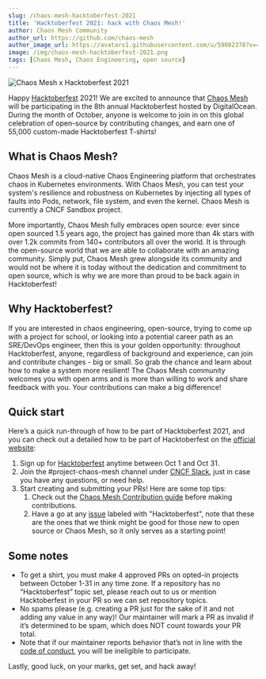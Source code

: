 ```yaml
---
slug: /chaos-mesh-hacktoberfest-2021
title: 'Hacktoberfest 2021: hack with Chaos Mesh!'
author: Chaos Mesh Community
author_url: https://github.com/chaos-mesh
author_image_url: https://avatars1.githubusercontent.com/u/59082378?v=4
image: /img/chaos-mesh-hacktoberfest-2021.png
tags: [Chaos Mesh, Chaos Engineering, open source]
---
```


![Chaos Mesh x Hacktoberfest 2021](/img/chaos-mesh-hacktoberfest-2021.png)

Happy [Hacktoberfest](https://hacktoberfest.digitalocean.com/) 2021! We are excited to announce that [Chaos Mesh](https://github.com/chaos-mesh) will be participating in the 8th annual Hacktoberfest hosted by DigitalOcean. During the month of October, anyone is welcome to join in on this global celebration of open-source by contributing changes, and earn one of 55,000 custom-made Hacktoberfest T-shirts!

<!--truncate-->

## What is Chaos Mesh?

Chaos Mesh is a cloud-native Chaos Engineering platform that orchestrates chaos in Kubernetes environments. With Chaos Mesh, you can test your system's resilience and robustness on Kubernetes by injecting all types of faults into Pods, network, file system, and even the kernel. Chaos Mesh is currently a CNCF Sandbox project.

More importantly, Chaos Mesh fully embraces open source: ever since open sourced 1.5 years ago, the project has gained more than 4k stars with over 1.2k commits from 140+ contributors all over the world. It is through the open-source world that we are able to collaborate with an amazing community. Simply put, Chaos Mesh grew alongside its community and would not be where it is today without the dedication and commitment to open source, which is why we are more than proud to be back again in Hacktoberfest!

## Why Hacktoberfest?

If you are interested in chaos engineering, open-source, trying to come up with a project for school, or looking into a potential career path as an SRE/DevOps engineer, then this is your golden opportunity: throughout Hacktoberfest, anyone, regardless of background and experience, can join and contribute changes - big or small. So grab the chance and learn about how to make a system more resilient! The Chaos Mesh community welcomes you with open arms and is more than willing to work and share feedback with you. Your contributions can make a big difference!

## Quick start

Here’s a quick run-through of how to be part of Hacktoberfest 2021, and you can check out a detailed how to be part of Hacktoberfest on the [official website](https://hacktoberfest.digitalocean.com/resources/participation):

1. Sign up for [Hacktoberfest](https://hacktoberfest.digitalocean.com/) anytime between Oct 1 and Oct 31.
2. Join the #project-chaos-mesh channel under [CNCF Slack](https://slack.cncf.io/), just in case you have any questions, or need help.
3. Start creating and submitting your PRs! Here are some top tips:
   1. Check out the [Chaos Mesh Contribution guide](https://github.com/chaos-mesh/chaos-mesh/blob/master/CONTRIBUTING.md) before making contributions.
   2. Have a go at any [issue](https://github.com/chaos-mesh/chaos-mesh/issues) labeled with "Hacktoberfest", note that these are the ones that we think might be good for those new to open source or Chaos Mesh, so it only serves as a starting point!

## Some notes

- To get a shirt, you must make 4 approved PRs on opted-in projects between October 1-31 in any time zone. If a repository has no “Hacktoberfest” topic set, please reach out to us or mention Hacktoberfest in your PR so we can set repository topics.
- No spams please (e.g. creating a PR just for the sake of it and not adding any value in any way)! Our maintainer will mark a PR as invalid if it’s determined to be spam, which does NOT count towards your PR total.
- Note that if our maintainer reports behavior that’s not in line with the [code of conduct](https://github.com/chaos-mesh/chaos-mesh/blob/master/CODE_OF_CONDUCT.md), you will be ineligible to participate.

Lastly, good luck, on your marks, get set, and hack away!
